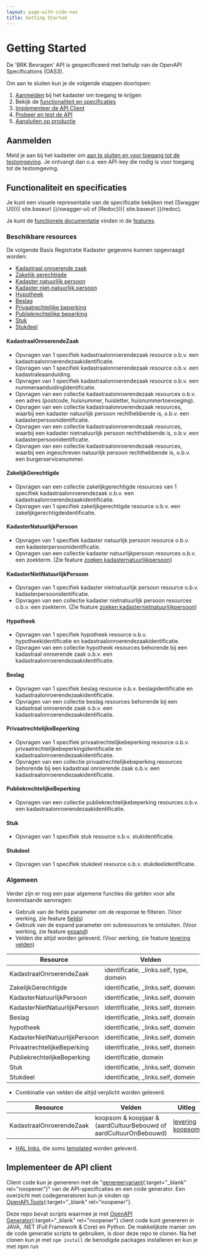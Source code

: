 ```yaml
---
layout: page-with-side-nav
title: Getting Started
---
```

# Getting Started
De 'BRK Bevragen' API is gespecificeerd met behulp van de OpenAPI Specifications (OAS3).

Om aan te sluiten kun je de volgende stappen doorlopen:
1. [Aanmelden](#aanmelden) bij het kadaster om toegang te krijgen
2. Bekijk de [functionaliteit en specificaties](#functionaliteit-en-specificaties)
3. [Implementeer de API Client](#implementeer-de-api-client)
4. [Probeer en test de API](#probeer-en-test-de-api)
5. [Aansluiten op productie](#aansluiten-op-productie)

## Aanmelden
Meld je aan bij het kadaster om [aan te sluiten en voor toegang tot de testomgeving](https://formulieren.kadaster.nl/aanmelden_brk_bevragen). Je ontvangt dan o.a. een API-key die nodig is voor toegang tot de testomgeving.

## Functionaliteit en specificaties
Je kunt een visuele representatie van de specificatie bekijken met [Swagger UI]({{ site.baseurl }}/swagger-ui) of [Redoc]({{ site.baseurl }}/redoc).

Je kunt de [functionele documentatie](./features) vinden in de [features](./features).

### Beschikbare resources
De volgende Basis Registratie Kadaster gegevens kunnen opgevraagd worden:
- [Kadastraal onroerende zaak](#kadastraalonroerendezaak)
- [Zakelijk gerechtigde](#zakelijkgerechtigde)
- [Kadaster natuurlijk persoon](#kadasternatuurlijkpersoon)
- [Kadaster niet-natuurlijk persoon](#kadasternietnatuurlijkpersoon)
- [Hypotheek](#hypotheek)
- [Beslag](#beslag)
- [Privaatrechtelijke beperking](#privaatrechtelijkebeperking)
- [Publiekrechtelijke beperking](#publiekrechtelijkebeperking)
- [Stuk](#stuk)
- [Stukdeel](#stukdeel)

#### KadastraalOnroerendeZaak
- Opvragen van 1 specifiek kadastraalonroerendezaak resource o.b.v. een kadastraalonroerendezaakidentificatie.
- Opvragen van 1 specifiek kadastraalonroerendezaak resource o.b.v. een kadastraleaanduiding.
- Opvragen van 1 specifiek kadastraalonroerendezaak resource o.b.v. een nummeraanduidingIdentificatie.
- Opvragen van een collectie kadastraalonroerendezaak resources o.b.v. een adres (postcode, huisnummer, huisletter, huisnummertoevoeging).
- Opvragen van een collectie kadastraalonroerendezaak resources, waarbij een kadaster natuurlijk persoon rechthebbende is, o.b.v. een kadasterpersoonidentificatie.
- Opvragen van een collectie kadastraalonroerendezaak resources, waarbij een kadaster nietnatuurlijk persoon rechthebbende is, o.b.v. een kadasterpersoonidentificatie.
- Opvragen van een collectie kadastraalonroerendezaak resources, waarbij een ingeschreven natuurlijk persoon rechthebbende is, o.b.v. een burgerservicenummer.

#### ZakelijkGerechtigde
- Opvragen van een collectie zakelijkgerechtigde resources van 1 specifiek kadastraalonroerendezaak o.b.v. een kadastraalonroerendezaakidentificatie.
- Opvragen van 1 specifiek zakelijkgerechtigde resource o.b.v. een zakelijkgerechtigdeidentificatie.

#### KadasterNatuurlijkPersoon
- Opvragen van 1 specifiek kadaster natuurlijk persoon resource o.b.v. een kadasterpersoonidentificatie.
- Opvragen van een collectie kadaster natuurlijkpersoon resources o.b.v. een zoekterm. (Zie feature [zoeken kadasternatuurlijkpersoon](../features/zoeken-kadasternatuurlijkpersoon.feature))

#### KadasterNietNatuurlijkPersoon
- Opvragen van 1 specifiek kadaster nietnatuurlijk persoon resource o.b.v. kadasterpersoonidentificatie.
- Opvragen van een collectie kadaster nietnatuurlijk persoon resources o.b.v. een zoekterm. (Zie feature [zoeken kadasternietnatuurlijkpersoon](../features/zoeken-kadasternietnatuurlijkpersoon.feature))

#### Hypotheek
- Opvragen van 1 specifiek hypotheek resource o.b.v. hypotheekidentificatie en kadastraalonroerendezaakidentificatie.
- Opvragen van een collectie hypotheek resources behorende bij een kadastraal onroerende zaak o.b.v. een kadastraalonroerendezaakidentificatie.

#### Beslag
- Opvragen van 1 specifiek beslag resource o.b.v. beslagidentificatie en kadastraalonroerendezaakidentificatie.
- Opvragen van een collectie beslag resources behorende bij een kadastraal onroerende zaak o.b.v. een kadastraalonroerendezaakidentificatie.

#### PrivaatrechtelijkeBeperking
- Opvragen van 1 specifiek privaatrechtelijkebeperking resource o.b.v. privaatrechtelijkebeperkingidentificatie en kadastraalonroerendezaakidentificatie.
- Opvragen van een collectie privaatrechtelijkebeperking resources behorende bij een kadastraal onroerende zaak o.b.v. een kadastraalonroerendezaakidentificatie.

#### PubliekrechtelijkeBeperking
- Opvragen van een collectie publiekrechtelijkebeperking resources o.b.v. een kadastraalonroerendezaakidentificatie.

#### Stuk
- Opvragen van 1 specifiek stuk resource o.b.v. stukidentificatie.

#### Stukdeel
- Opvragen van 1 specifiek stukdeel resource o.b.v. stukdeelidentificatie.


### Algemeen
Verder zijn er nog een paar algemene functies die gelden voor alle bovenstaande aanvragen:
- Gebruik van de fields parameter om de response te filteren. (Voor werking, zie feature [fields](https://github.com/VNG-Realisatie/Haal-Centraal-common/blob/v1.2.0/features/fields.feature))
- Gebruik van de expand parameter om subresources te ontsluiten. (Voor werking, zie feature [expand](https://github.com/VNG-Realisatie/Haal-Centraal-common/blob/v1.2.0/features/expand.feature))
- Velden die altijd worden geleverd. (Voor werking, zie feature [levering velden](../features/levering-velden.feature))

|Resource                           |Velden                         |
|-----                              |------                         |
|KadastraalOnroerendeZaak           |identificatie, _links.self, type, domein |
|ZakelijkGerechtigde                |identificatie, _links.self, domein |
|KadasterNatuurlijkPersoon          |identificatie, _links.self, domein |
|KadasterNietNatuurlijkPersoon      |identificatie, _links.self, domein |
|Beslag                             |identificatie, _links.self, domein |
|hypotheek                          |identificatie, _links.self, domein |
|KadasterNietNatuurlijkPersoon      |identificatie, _links.self, domein |
|PrivaatrechtelijkeBeperking        |identificatie, _links.self, domein |
|PubliekrechtelijkeBeperking        |identificatie, domein |
|Stuk                               |identificatie, _links.self, domein |
|Stukdeel                           |identificatie, _links.self, domein |

- Combinatie van velden die altijd verplicht worden geleverd.

|Resource                           |Velden                         | Uitleg |
|-----                              |------                         |----- |
|KadastraalOnroerendeZaak           |koopsom & koopjaar & (aardCultuurBebouwd of aardCultuurOnBebouwd) | [levering koopsom](../features/levering-koopsom.feature)|

- [HAL links](https://tools.ietf.org/html/draft-kelly-json-hal-08), die soms [templated](https://github.com/VNG-Realisatie/Haal-Centraal-common/blob/v1.2.0/features/uri-templating.feature) worden geleverd.

## Implementeer de API client
Client code kun je genereren met de "[genereervariant](https://github.com/VNG-Realisatie/Haal-Centraal-BAG-bevragen/blob/master/specificatie/genereervariant/openapi.yaml){:target="_blank" rel="noopener"}" van de API-specificaties en een code generator. Een overzicht met codegeneratoren kun je vinden op [OpenAPI.Tools](https://openapi.tools/#sdk){:target="_blank" rel="noopener"}.

Deze repo bevat scripts waarmee je met [OpenAPI Generator](https://openapi-generator.tech/){:target="_blank" rel="noopener"} client code kunt genereren in JAVA, .NET (Full Framework & Core) en Python. De makkelijkste manier om de code generatie scripts te gebruiken, is door deze repo te clonen. Na het clonen kun je met `npm install` de benodigde packages installeren en kun je met npm run <script naam> één van de volgende scripts uitvoeren:
- oas:generate-java-client (voor JAVA client code)
- oas:generate-netcore-client (voor .NET Core client code)
- oas:generate-net-client (voor .NET Full Framework client code)
- oas:generate-python-client (voor Python client code)

Een lijst met andere ondersteunde generator opties kun je vinden in de [Generators List](https://openapi-generator.tech/docs/generators){:target="_blank" rel="noopener"} van OpenAPI Generator.
Note. De prerequisite van OpenAPI Generator is JAVA. Je moet een JAVA runtime installeren voordat je OpenAPI Generator kunt gebruiken.

## Probeer en test de API
De werking van de API is het makkelijkst te testen met behulp van [Postman](https://www.getpostman.com/).
We hebben al een project voor je gemaakt die je kan gebruiken: [BRK-Bevragen-postman-collection.json](../test/BRK-Bevragen-postman-collection.json). Hierin moet je alleen de endpoints en authenticatie (API-key) nog invullen.
We hebben al een [Postman collection](https://github.com/VNG-Realisatie/Haal-Centraal-BRK-bevragen/blob/master/test/BRK-Bevragen-postman-collection.json){:target="_blank" rel="noopener"} voor je klaargezet. Deze kun je importeren in Postman.

### Configureer de url en api key

1. Klik bij "Kadaster - BRK-Bevragen API" op de drie bolletjes.
2. Klik vervolgens op Edit
3. Selecteer tabblad "Authorization"
4. Kies TYPE "API Key"
5. Vul in Key: "x-api-key", Value: de API key die je van het Kadaster hebt ontvangen, Add to: "Header"
6. Selecteer tabblad "Variables"
7. Vul bij baseUrl INITIAL VALUE en bij CURRENT VALUE de url
8. Klik op de knop Update

De testomgeving van de API is te benaderen via de volgende urls:
- _Beveiligde verbinding met alleen API-key: https://api.brk.kadaster.nl/esd-eto-apikey/bevragen/v1/_

- _Beveiligde verbinding met API-key & mTLS: https://api.brk.kadaster.nl/esd-eto/bevragen/v1/_

Vraag hiervoor een [API-key en PKI-overheidscertificaat](https://www.kadaster.nl/zakelijk/producten/eigendom/brk-bevragen) aan.

### Testgevallen
Onderstaande tabellen bevatten testgevallen voor specifieke situaties waarmee de werking van de API kan worden getest op de test omgeving. Meer details over welke testdata in de testgevallen zit, vind je in [test cases](https://github.com/VNG-Realisatie/Haal-Centraal-BRK-bevragen/tree/master/test/cases)

#### Onroerende Zaken

<table>
	<tr>
		<th>Testgeval                                      </th>
		<th>Kadastraalobjectidentificatie / Kadastraleaanduiding  </th>
		<th>Postcode              </th>
		<th>Nummeraanduidingidentificatie</th>
		<th>Bijzonderheden</th>
	</tr>                                                                    
	<tr>
		<td>2 eigenaren (Kadaster Natuurlijk Persoon)      </td>
		<td>76870487970000<br/>Beekbergen K 4879</td>
		<td>7361EW 29             </td>
		<td>0200200000003734</td>
		<td><ul><li>alle velden gevuld</li><li>1x hypotheek</li><li>2x publiekrechtelijke beperking</li><li>1x privaatrechtelijke beperking</li></ul></td>
	</tr>
	<tr>
		<td>1 eigenaar (Kadaster Niet Natuurlijk Persoon)  </td>
		<td>76870488070000<br/>Beekbergen K 4880</td>
		<td>7361EW 27             </td>
		<td>0200200000003733</td>
		<td><ul><li>1x privaatrechtelijke beperking</li></ul></td>
	</tr>
	<tr>
		<td>1 eigenaar (Kadaster Natuurlijk Persoon)       </td>
		<td>76870482670000<br/>Beekbergen K 4826</td>
		<td>7361EW 25             </td>
		<td>0200200000003732</td>
		<td><ul><li>2x hypotheek</li></ul></td>
	</tr>
	<tr>
		<td>1 eigenaar (Kadaster Niet Natuurlijk Persoon)  </td>
		<td>76870482570000<br/>Beekbergen K 4825</td>
		<td>7361EW 21             </td>
		<td>0200200000003730</td>
		<td><ul><li>2 erfpachters met erfpachtcanon</li><li>1x hypotheek</li></ul></td>
	</tr>
	<tr>
		<td>1 eigenaar (Ingeschreven Natuurlijk Persoon)   </td>
		<td>22310827210003<br/>'s-Gravenhage N 8272 A3</td>
		<td>2517GL 84             </td>
		<td>0518200000842213</td>
		<td><ul><li>appartementsrecht</li><li>1x hypotheek</li><li>1x publiekrechtelijke beperking</li></ul></td>
	</tr>
	<tr>
		<td>1 eigenaar (Ingeschreven Natuurlijk Persoon)   </td>
		<td>22310827210004<br/>'s-Gravenhage N 8272 A4</td>
		<td>2517GL 85             </td>
		<td>0518200000609763</td>
		<td><ul><li>appartementsrecht</li></ul></td>
	</tr>
	<tr>
		<td>1 eigenaar (Ingeschreven Natuurlijk Persoon)   </td>
		<td>56020234070000<br/>Odoorn N 2340</td>
		<td>9573PA 3              </td>
		<td>1681200000000215</td>
		<td><ul><li>1 artikel5_3b</li><li>1x hypotheek</li></ul></td>
	</tr>
	<tr>
		<td>1 eigenaar (Ingeschreven Natuurlijk Persoon)   </td>
		<td>23280647970000<br/>Loosduinen H 6479</td>
		<td>2551XS 31<br/>2551XN 45<br/>2551XN 47<br/>2551XN 49<br/>2551XN 51             </td>
		<td>0518200000781378</td>
		<td><ul><li>meerdere adressen</li><li>1x privaatrechtelijke beperking</li></ul></td>
	</tr>
	<tr>
		<td>1 eigenaar (Ingeschreven Natuurlijk Persoon)   </td>
		<td>65490485370000<br/>Hellendoorn G 4853</td>
		<td>7441JC 1 a            </td>
		<td>0163200000554956</td>
		<td><ul><li>bevat huisletter</li></ul></td>
	</tr>
	<tr>
		<td>2 eigenaren (Ingeschreven &amp; Kadaster Natuurlijk Persoon)   </td>
		<td>65490485270000<br/>Hellendoorn G 4852</td>
		<td>7441JC 1              </td>
		<td>0163200000554954</td>
		<td></td>
	</tr>
	<tr>
		<td>1 eigenaar (Ingeschreven Natuurlijk Persoon)   </td>
		<td>24780711870000<br/>Voorschoten B 7118</td>
		<td>2252EB 14<br/>2252EB 14 B<br/>2252EB 14 C<br/>2252EB 14 D<br/>2252EB 16<br/>2252EB 18             </td>
		<td>0626200000001232<br/>0626200000013389<br/>0626200000013390<br/>0626200000013391<br/>0626200000001233<br/>0626200000001234</td>
		<td><ul><li>meerdere adressen</li><li>betrokkenGorzenEnAanwassen</li></ul></td>
	</tr>
	<tr>
		<td>1 eigenaar (Ingeschreven Natuurlijk Persoon)   </td>
		<td>17150075470000<br/>Hellevoetsluis E 754</td>
		<td>3224EA 39             </td>
		<td>0530200002127363</td>
		<td><ul><li>1x hypotheek</li><li>1x beslag</li></ul></td>
	</tr>
	<tr>
		<td>1 eigenaar (Kadaster Niet Natuurlijk Persoon)  </td>
		<td>22590043870000<br/>'s-Gravenhage AW 438</td>
		<td>2545NN 178<br/>2545NN 180<br/>2545NN 182            </td>
		<td>0518200000670296<br/>0518200000603608<br/>0518200000737306</td>
		<td><ul><li>1 erfpachter</li><li>meerdere adressen</li><li>betrokkenSamenwerkingsverband</li><li>2x privaatrechtelijke beperking</li></ul></td>
	</tr>
	<tr>
		<td>1 eigenaar (Ingeschreven Natuurlijk Persoon)   </td>
		<td>17500393970000<br/>IJsselmonde D 3939</td>
		<td>3078JG 4              </td>
		<td>0599200000316239</td>
		<td></td>
	</tr>
	<tr>
		<td>1 eigenaar (Ingeschreven Natuurlijk Persoon)   </td>
		<td>22360467970000<br/>'s-Gravenhage V 4679</td>
		<td>2597LD 58             </td>
		<td>0518200000436225</td>
		<td><ul><li>1 erfpachter</li><li>1x publiekrechtelijke beperking</li></ul></td>
	</tr>
	<tr>
		<td>1 eigenaar (Ingeschreven Natuurlijk Persoon)   </td>
		<td>19560032970000<br/>Rotterdam AF 329</td>
		<td>3011KD 70<br/>3011KD 72             </td>
		<td>0599200001012571<br/>0599200001012572</td>
		<td><ul><li>meerdere adressen</li><li>2x hypotheek</li><li>2x publiekrechtelijke beperking</li></ul></td>
	</tr>
	<tr>
		<td>2 eigenaren (Ingeschreven Natuurlijk Persoon)  </td>
		<td>17550448670000<br/>Kralingen C 4486</td>
		<td>3066VS 9              </td>
		<td>0599200000193766</td>
		<td><ul><li>betrokkenPartner</li><li>1x hypotheek</li></ul></td>
	</tr>
	<tr>
		<td>1 eigenaar (Kadaster Natuurlijk Persoon)</td>
		<td>76370602970000<br/>Apeldoorn AC 6029</td>
		<td> </td>
		<td> </td>
		<td> </td>
	</tr>
	<tr>
		<td>Filiatie</td>
		<td>22310691970000<br/>'s-Gravenhage N 6919</td>
		<td> </td>
		<td> </td>
		<td><ul><li>grondperceel van 22310827210004</li></ul></td>
	</tr>
	<tr>
		<td>Filiatie</td>
		<td>59020130970000<br/>Groningen P 1309</td>
		<td> </td>
		<td> </td>
		<td><ul><li>grondperceel van 59020170810218, 59020170810219, 59020170810593, 59020170810594</li></ul></td>
	</tr>
	<tr>
		<td>Filiatie</td>
		<td>59020170670000<br/>Groningen P 1706</td>
		<td> </td>
		<td> </td>
		<td><ul><li>grondperceel van 59020170810218, 59020170810219, 59020170810593, 59020170810594</li></ul></td>
	</tr>
	<tr>
		<td>Filiatie</td>
		<td>59020170810218<br/>Groningen P 1708 A218</td>
		<td> </td>
		<td> </td>
		<td> </td>
	</tr>
	<tr>
		<td>Filiatie</td>
		<td>59020170810219<br/>Groningen P 1708 A219</td>
		<td> </td>
		<td> </td>
		<td> </td>
	</tr>
	<tr>
		<td>Filiatie</td>
		<td>59020170810593<br/>Groningen P 1708 A593</td>
		<td> </td>
		<td> </td>
		<td> </td>
	</tr>
	<tr>
		<td>Filiatie</td>
		<td>59020170810594<br/>Groningen P 1708 A594</td>
		<td> </td>
		<td> </td>
		<td> </td>
	</tr>
	<tr>
		<td>Filiatie</td>
		<td>59020001970000<br/>Groningen P 19</td>
		<td> </td>
		<td> </td>
		<td>vervallen perceel</td>
	</tr>
	<tr>
		<td>Filiatie</td>
		<td>59020001870000<br/>Groningen P 18</td>
		<td> </td>
		<td> </td>
		<td>vervallen perceel</td>
	</tr>
	<tr>
		<td>Filiatie</td>
		<td>59020001770000<br/>Groningen P 17</td>
		<td> </td>
		<td> </td>
		<td>vervallen perceel</td>
	</tr>

</table>

#### Kadaster Natuurlijke Personen

<table>
	<tr><th>Naam</th><th>Geboortedatum</th><th>KadasterPersoonIdentificatie</th><th>Bijzonderheden</th></tr>
	<tr><td>Willem Jansens</td><td>1971-11-01</td><td>70882239</td><td><ul><li>alle velden gevuld</li><li>woonadres is niet bekend in BAG</li><li>kan in de testomgeving alleen op gezocht worden via /kadasternatuurlijkpersonen?q=Jansens</li></ul></td></tr>
	<tr><td>Sidonia Jansens-Jan</td><td>1950-01-01</td><td>50550743</td><td><ul><li>buitenlands woonadres</li><li>kan in de testomgeving alleen op gezocht worden via /kadasternatuurlijkpersonen?q=Jansens-Jan</li></ul></td></tr>
	<tr><td>Christaan Goede</td><td>1971-11-01</td><td>71303564</td><td><ul><li>woonadres is wel bekend in BAG</li></ul></td></tr>
	<tr><td>Anne Janssens</td><td></td><td>80000001</td><td><ul><li>geslacht onbekend</li><li>kan in de testomgeving alleen op gezocht worden via /kadasternatuurlijkpersonen?q=Janssens</li></ul></td></tr>
	<tr><td>Jan Groenen</td><td></td><td>80000002</td><td><ul><li>aanduiding: eigen geslachtsnaam</li><li>kan in de testomgeving alleen op gezocht worden via /kadasternatuurlijkpersonen?q=Groenen</li></ul></td></tr>
	<tr><td>Susan in het Veld</td><td></td><td>80000003</td><td><ul><li>aanduiding: geslachtsnaam echtgenoot/geregistreerd partner na eigen geslachtsnaam</li><li>kan in de testomgeving alleen op gezocht worden via /kadasternatuurlijkpersonen?q=Veld</li></ul></td></tr>
	<tr><td>Petra Anne Veldwijk</td><td></td><td>80000004</td><td><ul><li>aanduiding: geslachtsnaam echtgenoot/geregistreerd partner</li><li>kan in de testomgeving alleen op gezocht worden via /kadasternatuurlijkpersonen?q=Veldwijk</li></ul></td></tr>
	<tr><td>H Pieters</td><td></td><td>80000005</td><td><ul><li>aanduiding: geslachtsnaam echtgenoot/geregistreerd partner voor eigen geslachtsnaam</li><li>kan in de testomgeving alleen op gezocht worden via /kadasternatuurlijkpersonen?q=Pieters</li></ul></td></tr>
	<tr><td>Öle Klaassen</td><td></td><td>80000006</td><td><ul><li>diakriet in voornaam</li><li>kan in de testomgeving alleen op gezocht worden via /kadasternatuurlijkpersonen?q=Klaassen</li></ul></td></tr>
	<tr><td>Baron Jan-Jaap de Vierde</td><td></td><td>80000007</td><td><ul><li>adellijke titel</li><li>kan in de testomgeving alleen op gezocht worden via /kadasternatuurlijkpersonen?q=Vierde</li></ul></td></tr>
	<tr><td>Piet Wielen</td><td></td><td>80000008</td><td><ul><li>kan in de testomgeving alleen op gezocht worden via /kadasternatuurlijkpersonen?q=Wielen</li></ul></td></tr>
	<tr><td>Harry Pier</td><td></td><td>70882250</td><td><ul><li>overleden</li><li>kan in de testomgeving alleen op gezocht worden via /kadasternatuurlijkpersonen?q=Pier</li></ul></td></tr>
	<tr><td>Bep Jansen</td><td></td><td>46299338</td><td><ul><li>kan in de testomgeving alleen op gezocht worden via /kadasternatuurlijkpersonen?q=Jansen</li></ul></td></tr>
</table>

#### Ingeschreven Natuurlijke Personen

<table>
	<tr><th>Naam</th><th>Burgerservice-nummer</th></tr>
	<tr><td>Linda Haglund</td><td>999991905</td></tr>
	<tr><td>Lisanty do Livramento...</td><td>999990482</td></tr>
	<tr><td>Merel Kooyman</td><td>999993847</td></tr>
	<tr><td>Suzanne van der Stappen</td><td>999993653</td></tr>
	<tr><td>Mirjam Heijn</td><td>999991292</td></tr>
	<tr><td>Jael de Jager</td><td>999992740</td></tr>
	<tr><td>Wladyslaw Kwasniewski</td><td>999995017</td></tr>
	<tr><td>Żáïŀëñøŕ Åłéèç Ðëļŧå Streeveld</td><td>999994669</td></tr>
	<tr><td>Adrianus Hendrikus Holthuizen</td><td>999990421</td></tr>
	<tr><td>Peter-Jan Meijden</td><td>999993872</td></tr>
	<tr><td>Paul Man</td><td>999990883</td></tr>
</table>

#### Niet Natuurlijke Personen

<table>
	<tr><th>Statutaire Naam             </th><th>Zetel        </th><th>Type                                </th><th>KadasterPersoonIdentificatie  </th>	<th>Bijzonderheden       </th></tr>
	<tr><td>Bankbedrijf                 </td><td>ROTTERDAM    </td><td>Kadaster Niet Natuurlijk Persoon    </td><td>71291440                      </td><td><ul><li>postadres is postbus</li><li>kan in de testomgeving alleen op gezocht worden via /kadasternietnatuurlijkpersonen?q=Bankbedrijf</li></ul></td></tr>
	<tr><td>Bankbedrijf van vrucht      </td><td>GRAVE        </td><td>Ingeschreven Niet Natuurlijk Persoon</td><td>71291493                      </td><td><ul><li>heeft niks op naam</li><li>kan in de testomgeving alleen op gezocht worden via /kadasternietnatuurlijkpersonen?q=Bankbedrijf van vrucht</li></ul></td></tr>
	<tr><td>Gassie Test B.V.             </td><td>GRONINGEN    </td><td>Ingeschreven Niet Natuurlijk Persoon</td><td>440650207                     </td><td><ul><li>kan in de testomgeving alleen op gezocht worden via /kadasternietnatuurlijkpersonen?q=Gassie Test B.V.</li></ul></td></tr>
	<tr><td>Gemeente Den Testland       </td><td>'S-GRAVENHAGE</td><td>Kadaster Niet Natuurlijk Persoon    </td><td>71291441                      </td><td><ul><li>kan in de testomgeving alleen op gezocht worden via /kadasternietnatuurlijkpersonen?q=Gemeente Den Testland</li></ul></td></tr>
	<tr><td>Woningstichting Den Testland</td><td>'S-GRAVENHAGE</td><td>Kadaster Niet Natuurlijk Persoon    </td><td>71291442                      </td><td><ul><li>kan in de testomgeving alleen op gezocht worden via /kadasternietnatuurlijkpersonen?q=Woningstichting Den Testland</li></ul></td></tr>
	<tr><td>De TestStaat</td><td>'S-GRAVENHAGE</td><td>Kadaster Niet Natuurlijk Persoon    </td><td>71291443                      </td><td><ul><li>kan in de testomgeving alleen op gezocht worden via /kadasternietnatuurlijkpersonen?q=De TestStaat</li></ul></td></tr>
	<tr><td>NederlandscheBanck N.V.</td><td>'S-GRAVENHAGE</td><td>Kadaster Niet Natuurlijk Persoon    </td><td>24268006                      </td><td><ul><li>kan in de testomgeving alleen op gezocht worden via /kadasternietnatuurlijkpersonen?q=NederlandscheBanck N.V.</li></ul></td></tr>
	<tr><td>Vereniging van eigenaars hoofdsplitsing</td><td>GRONINGEN</td><td>Kadaster Niet Natuurlijk Persoon    </td><td>419941781                     </td><td><ul><li>kan in de testomgeving alleen op gezocht worden via /kadasternietnatuurlijkpersonen?q=Vereniging van eigenaars hoofdsplitsing</li></ul></td></tr>
	<tr><td>Vereniging van eigenaars ondersplitsing</td><td>GRONINGEN</td><td>Kadaster Niet Natuurlijk Persoon    </td><td>552056080                     </td><td><ul><li>kan in de testomgeving alleen op gezocht worden via /kadasternietnatuurlijkpersonen?q=Vereniging van eigenaars ondersplitsing</li></ul></td></tr>
</table>

## Aansluiten op productie
Vraag voor het aansluiten op de productie omgeving een [API-key en PKI-overheidscertificaat](https://www.kadaster.nl/zakelijk/producten/eigendom/brk-bevragen) aan.

### URL
De productieomgeving van de API is te benaderen via de volgende url: https://api.brk.kadaster.nl/esd/bevragen/v1/
